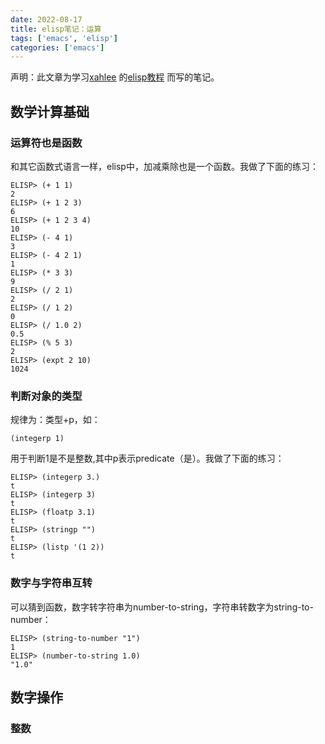 ```yaml
---
date: 2022-08-17
title: elisp笔记：运算
tags: ['emacs', 'elisp']
categories: ['emacs']
---
```


声明：此文章为学习[xahlee](http://www.xahlee.org)
的[elisp教程](http://ergoemacs.org/emacs/elisp_basics.html) 而写的笔记。

数学计算基础
------------

### 运算符也是函数

和其它函数式语言一样，elisp中，加减乘除也是一个函数。我做了下面的练习：

``` {.commonlisp}
ELISP> (+ 1 1)
2
ELISP> (+ 1 2 3)
6
ELISP> (+ 1 2 3 4)
10
ELISP> (- 4 1)
3
ELISP> (- 4 2 1)
1
ELISP> (* 3 3)
9
ELISP> (/ 2 1)
2
ELISP> (/ 1 2)
0
ELISP> (/ 1.0 2)
0.5
ELISP> (% 5 3)
2
ELISP> (expt 2 10)
1024
```

### 判断对象的类型

规律为：类型+p，如：

``` {.commonlisp}
(integerp 1)
```

用于判断1是不是整数,其中p表示predicate（是）。我做了下面的练习：

``` {.commonlisp}
ELISP> (integerp 3.)
t
ELISP> (integerp 3)
t
ELISP> (floatp 3.1)
t
ELISP> (stringp "")
t
ELISP> (listp '(1 2))
t
```

### 数字与字符串互转

可以猜到函数，数字转字符串为number-to-string，字符串转数字为string-to-number：

``` {.commonlisp}
ELISP> (string-to-number "1")
1
ELISP> (number-to-string 1.0)
"1.0"
```

数字操作
--------

### 整数
